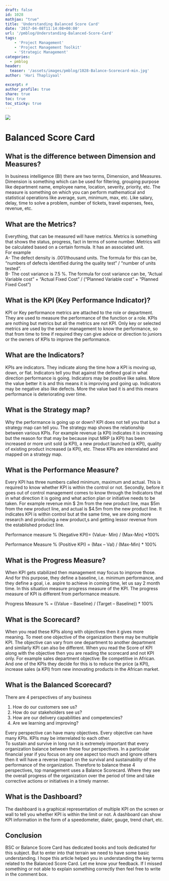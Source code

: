 ```yaml
---
draft: false
id: 1028   
mathjax: "true"
title: 'Understanding Balanced Score Card'
date: '2017-04-08T11:14:08+00:00'
url: '/pmblog/Understanding-Balanced-Score-Card'
tags: 
    - 'Project Management'
    - 'Project Management Toolkit'
    - 'Strategic Management'
categories:
  - pmblog
header:
  teaser: '/assets/images/pmblog/1028-Balance-Scorecard-min.jpg'
author: 'Hari Thapliyaal'

excerpt: #
author_profile: true
share: true
toc: true   
toc_sticky: true
---
```

![](/assets/images/pmblog/1028-Balance-Scorecard-min.jpg)   

# Balanced Score Card

## What is the difference between Dimension and Measures?

In business intelligence (BI) there are two terms, Dimension, and Measures. Dimension is something which can be used for filtering, grouping purpose like department name, employee name, location, severity, priority, etc. The measure is something on which you can perform mathematical and statistical operations like average, sum, minimum, max, etc. Like salary, delay, time to solve a problem, number of tickets, travel expenses, fees, revenue, etc.

## What are the Metrics?

Everything, that can be measured will have metrics. Metrics is something that shows the status, progress, fact in terms of some number. Metrics will be calculated based on a certain formula. It has an associated unit.  
For example  
A- The defect density is .001/thousand units. The formula for this can be, “numbers of defects identified during the quality test” / “number of units tested”.  
B- The cost variance is 7.5 %. The formula for cost variance can be, “Actual Variable cost” + “Actual Fixed Cost” / (“Planned Variable cost” + “Planned Fixed Cost”)

## What is the KPI (Key Performance Indicator)?

KPI or Key performance metrics are attached to the role or department. They are used to measure the performance of the function or a role. KPIs are nothing but metrics but all the metrics are not KPI. Only key or selected metrics are used by the senior management to know the performance, so that from time to time if required they can give advice or direction to juniors or the owners of KPIs to improve the performance.

## What are the Indicators?

KPIs are indicators. They indicate along the time how a KPI is moving up, down, or flat. Indicators tell you that against the defined goal in what direction performance is going. Indicators may be positive like sales. More the value better it is and this means it is improving and going up. Indicators may be negative also like defects. More the value bad it is and this means performance is deteriorating over time.

## What is the Strategy map?

Why the performance is going up or down? KPI does not tell you that but a strategy map can tell you. The strategy map shows the relationship between various KPIs. For example revenue (a KPI) indicates it is increasing but the reason for that may be because input MRP (a KPI) has been increased or more unit sold (a KPI), a new product launched (a KPI), quality of existing product increased (a KPI), etc. These KPIs are interrelated and mapped on a strategy map.

## What is the Performance Measure?

Every KPI has three numbers called minimum, maximum and actual. This is required to know whether KPI is within the control or not. Secondly, before it goes out of control management comes to know through the Indicators that in what direction it is going and what action plan or initiative needs to be taken. For example revenue min $ 2m from the new product line, max $5m from the new product line, and actual is $4.5m from the new product line. It indicates KPI is within control but at the same time, we are doing more research and producing a new product,s and getting lessor revenue from the established product line.

Performance measure % (Negative KPI)= (Value- Min) / (Max-Min) \*100%

Performance Measure % (Positive KPI) = (Max – Val) / (Max-Min) \* 100%

## What is the Progress Measure?

When KPI gets stabilized then management may focus to improve those. And for this purpose, they define a baseline, i.e. minimum performance, and they define a goal, i.e. aspire to achieve in coming time, let us say 2 month time. In this situation measure progress measure of the KPI. The progress measure of KPI is different from performance measure.

Progress Measure % = ((Value – Baseline) / (Target – Baseline)) \* 100%

## What is the Scorecard?

When you read these KPIs along with objectives then it gives more meaning. To meet one objective of the organization there may be multiple KPI. The objective can vary from one department to another department and similarly KPI can also be different. When you read the Score of KPI along with the objective then you are reading the scorecard and not KPI only. For example sales department objective: Be competitive in African. And one of the KPIs they decide for this is to reduce the price (a KPI), increase sales (a KPI) from new innovating products in the African market.

## What is the Balanced Scorecard?

There are 4 perspectives of any business

1. How do our customers see us?
2. How do our stakeholders see us?
3. How are our delivery capabilities and competencies?
4. Are we learning and improving?

Every perspective can have many objectives. Every objective can have many KPIs. KPIs may be interrelated to each other.  
To sustain and survive in long run it is extremely important that every organization balance between these four perspectives. In a particular financial year if you focus on any one aspect too much and ignore others then it will have a reverse impact on the survival and sustainability of the performance of the organization. Therefore to balance these 4 perspectives, top management uses a Balance Scorecard. Where they see the overall progress of the organization over the period of time and take corrective actions or initiatives in a timely manner.

## What is the Dashboard?

The dashboard is a graphical representation of multiple KPI on the screen or wall to tell you whether KPI is within the limit or not. A dashboard can show KPI information in the form of a speedometer, dialer, gauge, trend chart, etc.

## Conclusion

BSC or Balance Score Card has dedicated books and tools dedicated for this subject. But to enter into that terrain we need to have some basic understanding. I hope this article helped you in understanding the key terms related to the Balanced Score Card. Let me know your feedback. If I missed something or not able to explain something correctly then feel free to write in the comment box.